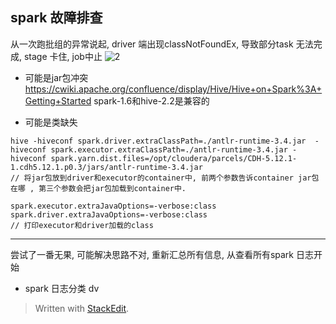 
## spark 故障排查
从一次跑批组的异常说起, driver 端出现classNotFoundEx, 导致部分task 无法完成, stage 卡住, job中止
![2](https://user-images.githubusercontent.com/20329409/45937070-a4562c80-bfef-11e8-8a51-ad5d451148a8.png)

* 可能是jar包冲突
https://cwiki.apache.org/confluence/display/Hive/Hive+on+Spark%3A+Getting+Started
spark-1.6和hive-2.2是兼容的

* 可能是类缺失

```
hive -hiveconf spark.driver.extraClassPath=./antlr-runtime-3.4.jar  -hiveconf spark.executor.extraClassPath=./antlr-runtime-3.4.jar -hiveconf spark.yarn.dist.files=/opt/cloudera/parcels/CDH-5.12.1-1.cdh5.12.1.p0.3/jars/antlr-runtime-3.4.jar
// 将jar包放到driver和executor的container中, 前两个参数告诉container jar包在哪 , 第三个参数会把jar包加载到container中.
```

```
spark.executor.extraJavaOptions=-verbose:class
spark.driver.extraJavaOptions=-verbose:class
// 打印executor和driver加载的class
```
---

尝试了一番无果, 可能解决思路不对, 重新汇总所有信息, 从查看所有spark 日志开始

* spark 日志分类
dv




> Written with [StackEdit](https://stackedit.io/).
<!--stackedit_data:
eyJoaXN0b3J5IjpbNTk0Mjk5MzY0LDMyMzI2NDA1NF19
-->